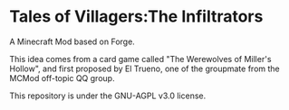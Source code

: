 # Tales of Villagers:The Infiltrators

A Minecraft Mod based on Forge.

This idea comes from a card game called "The Werewolves of Miller's Hollow", and first proposed by El Trueno, one of the groupmate from the MCMod off-topic QQ group.

This repository is under the GNU-AGPL v3.0 license.
